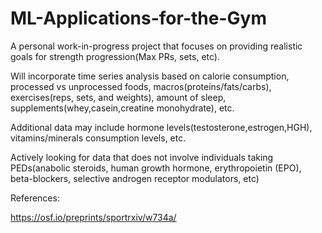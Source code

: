 # ML-Applications-for-the-Gym
A personal work-in-progress project that focuses on providing realistic goals for strength progression(Max PRs, sets, etc).

Will incorporate time series analysis based on calorie consumption, processed vs unprocessed foods, macros(proteins/fats/carbs), exercises(reps, sets, and weights), amount of sleep, supplements(whey,casein,creatine monohydrate), etc.

Additional data may include hormone levels(testosterone,estrogen,HGH), vitamins/minerals consumption levels, etc.


Actively looking for data that does not involve individuals taking PEDs(anabolic steroids, human growth hormone, erythropoietin (EPO), beta-blockers, selective androgen receptor modulators, etc)

References:

https://osf.io/preprints/sportrxiv/w734a/
